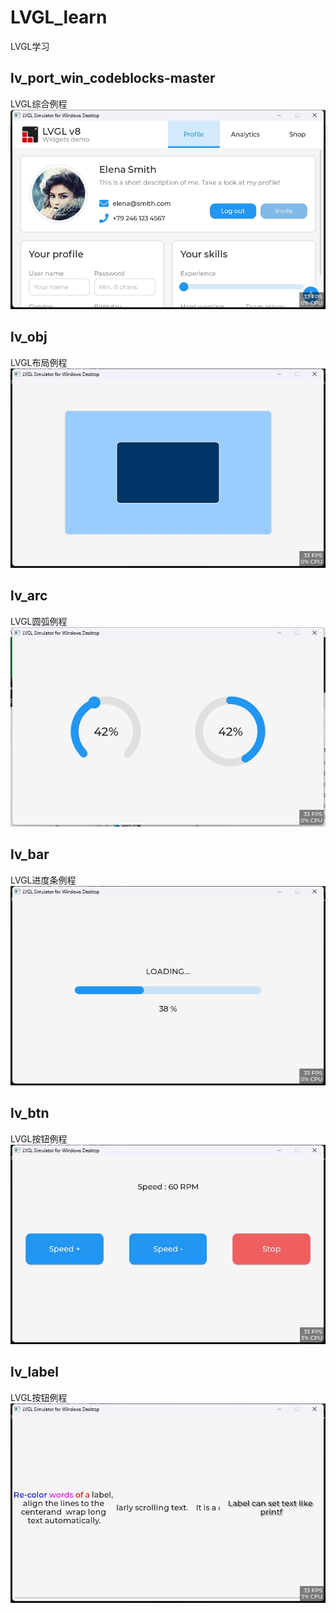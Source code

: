 # LVGL_learn
LVGL学习

## lv_port_win_codeblocks-master
LVGL综合例程
![](doc/0.png)  
## lv_obj
LVGL布局例程
![](doc/1.png)  

## lv_arc
LVGL圆弧例程
![](doc/2.png)  

## lv_bar
LVGL进度条例程
![](doc/3.png)  

## lv_btn
LVGL按钮例程
![](doc/4.png)  

## lv_label
LVGL按钮例程
![](doc/5.png)  